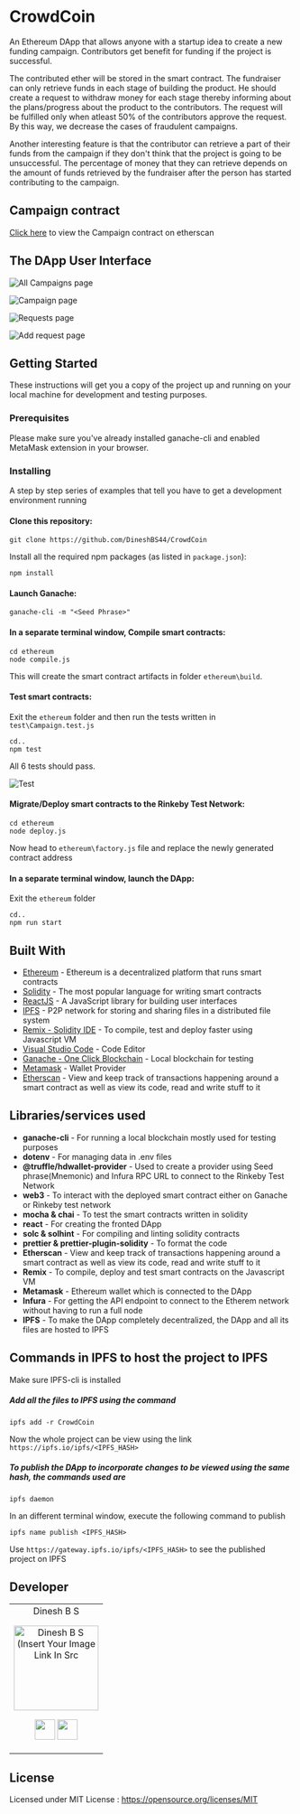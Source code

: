 # CrowdCoin

An Ethereum DApp that allows anyone with a startup idea to create a new funding campaign. Contributors get benefit for funding if the project is successful. 

The contributed ether will be stored in the smart contract. The fundraiser can only retrieve funds in each stage of building the product. He should create a request to withdraw money for each stage thereby informing about the plans/progress about the product to the contributors. The request will be fulfilled only when atleast 50% of the contributors approve the request. By this way, we decrease the cases of fraudulent campaigns.

Another interesting feature is that the contributor can retrieve a part of their funds from the campaign if they don't think that the project is going to be unsuccessful. The percentage of money that they can retrieve depends on the amount of funds retrieved by the fundraiser after the person has started contributing to the campaign.

## Campaign contract

<a href="https://rinkeby.etherscan.io/address/0x54E4452931a94F376828b86Cd016bB1d26dB417B">Click here</a> to view the Campaign contract on etherscan

## The DApp User Interface

![All Campaigns page](screenshots/home.jpg)

![Campaign page](screenshots/campaign.jpg)

![Requests page](screenshots/requests.jpg)

![Add request page](screenshots/add_request.jpg)

## Getting Started

These instructions will get you a copy of the project up and running on your local machine for development and testing purposes.

### Prerequisites

Please make sure you've already installed ganache-cli and enabled MetaMask extension in your browser.

### Installing

A step by step series of examples that tell you have to get a development environment running

#### Clone this repository:

```
git clone https://github.com/DineshBS44/CrowdCoin
```

Install all the required npm packages (as listed in `package.json`):

```
npm install
```

#### Launch Ganache:

```
ganache-cli -m "<Seed Phrase>"
```

#### In a separate terminal window, Compile smart contracts:

```
cd ethereum
node compile.js
```

This will create the smart contract artifacts in folder `ethereum\build`.

#### Test smart contracts:

Exit the `ethereum` folder and then run the tests written in `test\Campaign.test.js`

```
cd..
npm test
```

All 6 tests should pass.

![Test](screenshots/test.jpg)

#### Migrate/Deploy smart contracts to the Rinkeby Test Network:

```
cd ethereum
node deploy.js
```

Now head to `ethereum\factory.js` file and replace the newly generated contract address

#### In a separate terminal window, launch the DApp:

Exit the `ethereum` folder

```
cd..
npm run start
```

## Built With

- [Ethereum](https://www.ethereum.org/) - Ethereum is a decentralized platform that runs smart contracts
- [Solidity](https://docs.soliditylang.org/en/v0.8.6/) - The most popular language for writing smart contracts
- [ReactJS](https://reactjs.org/) - A JavaScript library for building user interfaces
- [IPFS](https://ipfs.io/) - P2P network for storing and sharing files in a distributed file system
- [Remix - Solidity IDE](https://remix.ethereum.org/) - To compile, test and deploy faster using Javascript VM
- [Visual Studio Code](https://code.visualstudio.com/) - Code Editor
- [Ganache - One Click Blockchain](https://truffleframework.com/ganache) - Local blockchain for testing
- [Metamask](https://metamask.io/) - Wallet Provider
- [Etherscan](https://rinkeby.etherscan.io/) - View and keep track of transactions happening around a smart contract as well as view its code, read and write stuff to it

## Libraries/services used

- **ganache-cli** - For running a local blockchain mostly used for testing purposes
- **dotenv** - For managing data in .env files
- **@truffle/hdwallet-provider** - Used to create a provider using Seed phrase(Mnemonic) and Infura RPC URL to connect to the Rinkeby Test Network
- **web3** - To interact with the deployed smart contract either on Ganache or Rinkeby test network
- **mocha & chai** - To test the smart contracts written in solidity
- **react** - For creating the fronted DApp
- **solc & solhint** - For compiling and linting solidity contracts
- **prettier & prettier-plugin-solidity** - To format the code
- **Etherscan** - View and keep track of transactions happening around a smart contract as well as view its code, read and write stuff to it
- **Remix** - To compile, deploy and test smart contracts on the Javascript VM
- **Metamask** - Ethereum wallet which is connected to the DApp
- **Infura** - For getting the API endpoint to connect to the Etherem network without having to run a full node
- **IPFS** - To make the DApp completely decentralized, the DApp and all its files are hosted to IPFS

## Commands in IPFS to host the project to IPFS

Make sure IPFS-cli is installed

##### Add all the files to IPFS using the command

`ipfs add -r CrowdCoin`

Now the whole project can be view using the link `https://ipfs.io/ipfs/<IPFS_HASH>`

##### To publish the DApp to incorporate changes to be viewed using the same hash, the commands used are

`ipfs daemon`

In an different terminal window, execute the following command to publish

`ipfs name publish <IPFS_HASH>`

Use `https://gateway.ipfs.io/ipfs/<IPFS_HASH>` to see the published project on IPFS

## Developer

<table>
<tr align="center">
<td>
Dinesh B S
<p align="center">
<img src = "https://i.ibb.co/kxLPy5G/dinesh-pic.jpg" width="150" height="150" alt="Dinesh B S (Insert Your Image Link In Src">
</p>
<p align="center">
<a href = "https://github.com/DineshBS44"><img src = "http://www.iconninja.com/files/241/825/211/round-collaboration-social-github-code-circle-network-icon.svg" width="36" height = "36"/></a>
<a href = "https://www.linkedin.com/in/dinesh-b-s-197983192/">
<img src = "http://www.iconninja.com/files/863/607/751/network-linkedin-social-connection-circular-circle-media-icon.svg" width="36" height="36"/>
</a>
</p>
</td>
</tr>
  </table>

## License

Licensed under MIT License : https://opensource.org/licenses/MIT

<br>
<br>
